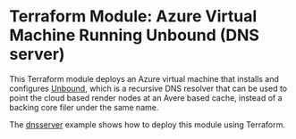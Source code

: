 # Terraform Module: Azure Virtual Machine Running Unbound (DNS server)

This Terraform module deploys an Azure virtual machine that installs and configures [Unbound](https://nlnetlabs.nl/projects/unbound/about/), which is a recursive DNS resolver that can be used to point the cloud based render nodes at an Avere based cache, instead of a backing core filer under the same name.

The [dnsserver](../../examples/dnsserver) example shows how to deploy this module using Terraform.